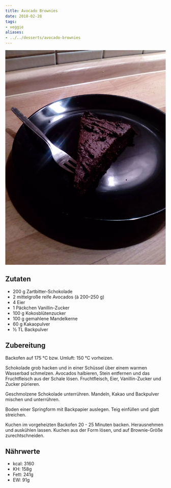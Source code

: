 ```yaml
---
title: Avocado Brownies
date: 2018-02-28
tags:
- veggie
aliases:
- ../../desserts/avocado-brownies
---
```


![](/img/avocado-brownies.webp)

## Zutaten
- 200 g  		Zartbitter-Schokolade
- 2   	 		mittelgroße reife Avocados (à 200–250 g)
- 4   			Eier
- 1 Päckchen  	Vanillin-Zucker
- 100 g  		Kokosblütenzucker
- 100 g  		gemahlene Mandelkerne
- 60 g  		Kakaopulver
- ½ TL  		Backpulver

## Zubereitung
Backofen auf 175 °C bzw. Umluft: 150 °C vorheizen.

Schokolade grob hacken und in einer Schüssel über einem warmen Wasserbad schmelzen. Avocados halbieren, Stein entfernen und das Fruchtfleisch aus der Schale lösen. Fruchtfleisch, Eier, Vanillin-Zucker und Zucker pürieren.

Geschmolzene Schokolade unterrühren. Mandeln, Kakao und Backpulver mischen und unterrühren.

Boden einer Springform mit Backpapier auslegen. Teig einfüllen und glatt streichen.

Kuchen im vorgeheizten Backofen 20 - 25 Minuten backen. Herausnehmen und auskühlen lassen. Kuchen aus der Form lösen, und auf Brownie-Größe zurechtschneiden.

## Nährwerte
- kcal:	3160
- KH:	 158g
- Fett:  241g
- EW:     91g
